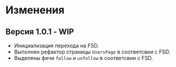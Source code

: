 # Изменения

## Версия 1.0.1 - WIP

- Инициализация перехода на FSD.
- Выполнен рефактор страницы `UsersPage` в соответсвии с FSD.
- Выделены фичи `follow` и `unfollow` в соответсвии с FSD.
